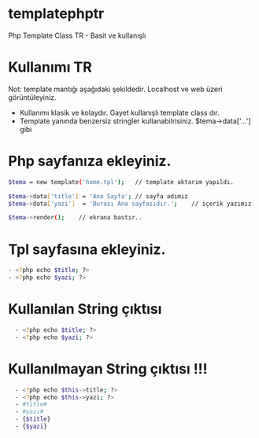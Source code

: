# templatephptr
Php Template Class TR - Basit ve kullanışlı

# Kullanımı TR
Not: template mantığı aşağıdaki şekildedir. Localhost ve web üzeri görüntüleyiniz.
- Kullanımı klasik ve kolaydır. Gayet kullanışlı template class dır.
- Template yanında benzersiz stringler kullanabilrisiniz. $tema->data['...'] gibi

# Php sayfanıza ekleyiniz.

```sh
$tema = new template('home.tpl');	// template aktarım yapıldı.

$tema->data['title'] = 'Ana Sayfa';	// sayfa adımız
$tema->data['yazi']  = 'Burası Ana sayfasıdır.';	// içerik yazımız

$tema->render();	// ekrana bastır..
```

# Tpl sayfasına ekleyiniz.
```sh
- <?php echo $title; ?>
- <?php echo $yazi; ?>
```
# Kullanılan String çıktısı
```sh
  - <?php echo $title; ?>
  - <?php echo $yazi; ?>
```
# Kullanılmayan String çıktısı !!!
```sh
  - <?php echo $this->title; ?>
  - <?php echo $this->yazi; ?>
  - #title#
  - #yazi#
  - {$title}
  - {$yazi}
```

